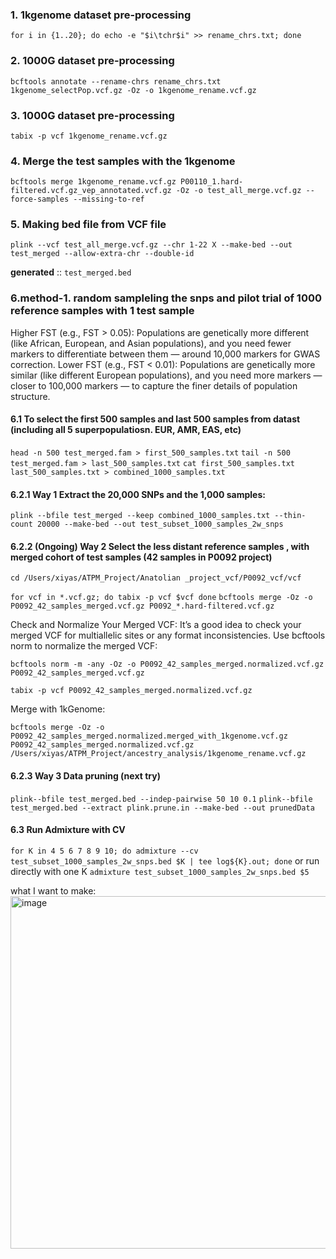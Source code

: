 
### 1. 1kgenome dataset pre-processing
```for i in {1..20}; do echo -e "$i\tchr$i" >> rename_chrs.txt; done```
### 2. 1000G dataset pre-processing
```bcftools annotate --rename-chrs rename_chrs.txt 1kgenome_selectPop.vcf.gz -Oz -o 1kgenome_rename.vcf.gz```
### 3. 1000G dataset pre-processing
```tabix -p vcf 1kgenome_rename.vcf.gz```

### 4. Merge the test samples with the 1kgenome
```bcftools merge 1kgenome_rename.vcf.gz P00110_1.hard-filtered.vcf.gz_vep_annotated.vcf.gz -Oz -o test_all_merge.vcf.gz --force-samples --missing-to-ref```
### 5. Making bed file from VCF file
```plink --vcf test_all_merge.vcf.gz --chr 1-22 X --make-bed --out test_merged --allow-extra-chr --double-id```

**generated** :: ```test_merged.bed``` 


### 6.method-1. random sampleling the snps and pilot trial of 1000 reference samples with 1 test sample
Higher FST (e.g., FST > 0.05): 
Populations are genetically more different (like African, European, and Asian populations), and you need fewer markers to differentiate between them — around 10,000 markers for GWAS correction.
Lower FST (e.g., FST < 0.01): 
Populations are genetically more similar (like different European populations), and you need more markers — closer to 100,000 markers — to capture the finer details of population structure.

#### 6.1 To select the first 500 samples and last 500 samples from datast (including all 5 superpopulatiosn. EUR, AMR, EAS, etc)
```head -n 500 test_merged.fam > first_500_samples.txt```
```tail -n 500 test_merged.fam > last_500_samples.txt```
```cat first_500_samples.txt last_500_samples.txt > combined_1000_samples.txt```

#### 6.2.1 Way 1 Extract the 20,000 SNPs and the 1,000 samples:
```plink --bfile test_merged --keep combined_1000_samples.txt --thin-count 20000 --make-bed --out test_subset_1000_samples_2w_snps```

#### 6.2.2 (Ongoing) Way 2 Select the less distant reference samples , with merged cohort of test samples (42 samples in P0092 project)
```cd /Users/xiyas/ATPM_Project/Anatolian _project_vcf/P0092_vcf/vcf```

```for vcf in *.vcf.gz; do tabix -p vcf $vcf done```
```bcftools merge -Oz -o P0092_42_samples_merged.vcf.gz P0092_*.hard-filtered.vcf.gz```

Check and Normalize Your Merged VCF: It’s a good idea to check your merged VCF for multiallelic sites or any format inconsistencies. Use bcftools norm to normalize the merged VCF:

```bcftools norm -m -any -Oz -o P0092_42_samples_merged.normalized.vcf.gz P0092_42_samples_merged.vcf.gz```

```tabix -p vcf P0092_42_samples_merged.normalized.vcf.gz```

Merge with 1kGenome: 

```bcftools merge -Oz -o P0092_42_samples_merged.normalized.merged_with_1kgenome.vcf.gz P0092_42_samples_merged.normalized.vcf.gz /Users/xiyas/ATPM_Project/ancestry_analysis/1kgenome_rename.vcf.gz```

#### 6.2.3 Way 3 Data pruning (next try)

```plink--bfile test_merged.bed --indep-pairwise 50 10 0.1```
```plink--bfile test_merged.bed --extract plink.prune.in --make-bed --out prunedData```

#### 6.3 Run Admixture with CV
```for K in 4 5 6 7 8 9 10; do admixture --cv test_subset_1000_samples_2w_snps.bed $K | tee log${K}.out; done``` 
or run directly with one K
```admixture test_subset_1000_samples_2w_snps.bed $5```


what I want to make: 
<img width="564" alt="image" src="https://github.com/user-attachments/assets/e3dd4081-5433-4a5f-ae71-c77b650e58ed">
